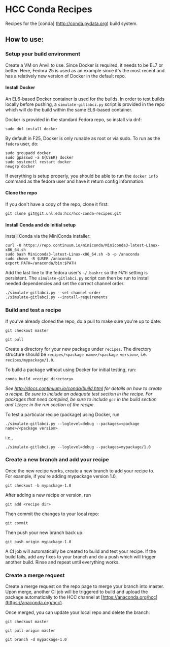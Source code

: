 HCC Conda Recipes
=================

Recipes for the [conda] (http://conda.pydata.org) build system.

How to use:
-----------

### Setup your build environment

Create a VM on Anvil to use.  Since Docker is required, it needs to
be EL7 or better.  Here, Fedora 25 is used as an example since it's
the most recent and has a relatively new version of Docker in the
default repo.

#### Install Docker

An EL6-based Docker container is used for the builds.  In order to
test builds locally before pushing, a `simulate-gitlabci.py` script
is provided in the repo which will do the build within the same
EL6-based container.

Docker is provided in the standard Fedora repo, so install via dnf:

`sudo dnf install docker`

By default in F25, Docker is only runable as root or via sudo.  To run as the
`fedora` user, do:

```
sudo groupadd docker
sudo gpasswd -a ${USER} docker 
sudo systemctl restart docker
newgrp docker
```

If everything is setup properly, you should be able to run the `docker info`
command as the fedora user and have it return config information.

#### Clone the repo

If you don't have a copy of the repo, clone it first:

`git clone git@git.unl.edu:hcc/hcc-conda-recipes.git`

#### Install Conda and do initial setup

Install Conda via the MiniConda installer:

```
curl -O https://repo.continuum.io/miniconda/Miniconda3-latest-Linux-x86_64.sh
sudo bash Miniconda3-latest-Linux-x86_64.sh -b -p /anaconda
sudo chown -R $USER /anaconda
export PATH=/anaconda/bin:$PATH
```

Add the last line to the fedora user's `~/.bashrc` so the `PATH` setting is 
persistent.  The `simulate-gitlabci.py` script can then be run to install needed 
dependencies and set the correct channel order.

```
./simulate-gitlabci.py --set-channel-order
./simulate-gitlabci.py --install-requirements
```

### Build and test a recipe

If you've already cloned the repo, do a pull to make sure you're up to date:

`git checkout master`

`git pull`

Create a directory for your new package under `recipes`.  The directory
structure should be `recipes/<package name>/<package version>`, i.e.
`recipes/mypackage/1.0`.

To build a package without using Docker for initial testing, run:

`conda build <recipe directory>`

*See http://docs.continuum.io/conda/build.html for details on how to 
create a recipe.  Be sure to include an adequate test section in the recipe.
For packages that need compiled, be sure to include `gcc` in the build section
and `libgcc` in the run section of the recipe.*

To test a particular recipe (package) using Docker, run

`./simulate-gitlabci.py --loglevel=debug --packages=<package name>/<package version>`

i.e.,

`./simulate-gitlabci.py --loglevel=debug --packages=mypackage/1.0`

### Create a new branch and add your recipe

Once the new recipe works, create a new branch to add your recipe to.  
For example, if you're adding mypackage version 1.0,

`git checkout -b mypackage-1.0`

After adding a new recipe or version, run

`git add <recipe dir>`

Then commit the changes to your local repo:

`git commit`

Then push your new branch back up:

`git push origin mypackage-1.0` 

A CI job will automatically be created to build and test your recipe.  If the
build fails, add any fixes to your branch and do a push which will trigger another
build.  Rinse and repeat until everything works.

### Create a merge request

Create a merge request on the repo page to merge your branch into master.  Upon merge,
another CI job will be triggered to build and upload the package automatically to the
HCC channel at [https://anaconda.org/hcc](https://anaconda.org/hcc).

Once merged, you can update your local repo and delete the branch:

`git checkout master`

`git pull origin master`

`git branch -d mypackage-1.0`

